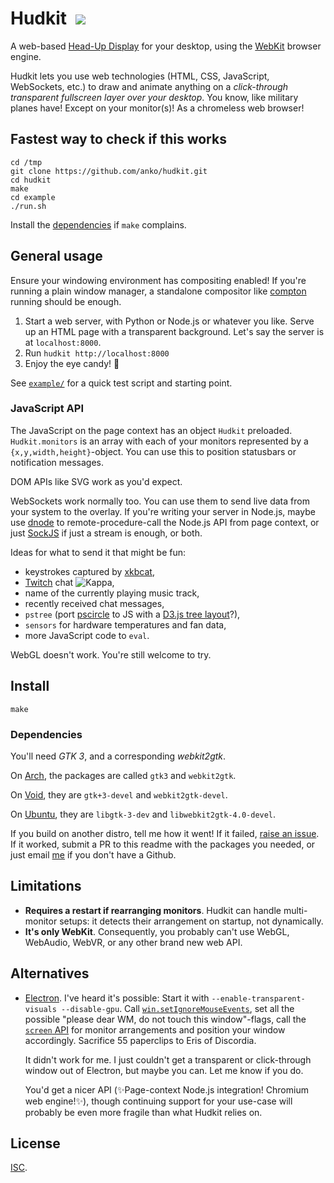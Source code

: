 # Hudkit&ensp;[![](https://img.shields.io/travis/anko/hudkit?style=flat-square)](https://travis-ci.org/anko/hudkit)

A web-based [Head-Up Display][wiki-hud] for your desktop, using the [WebKit][webkit] browser engine.

Hudkit lets you use web technologies (HTML, CSS, JavaScript, WebSockets, etc.) to draw and animate anything on a *click-through transparent fullscreen layer over your desktop*.  You know, like military planes have!  Except on your monitor(s)!  As a chromeless web browser!

## Fastest way to check if this works

```
cd /tmp
git clone https://github.com/anko/hudkit.git
cd hudkit
make
cd example
./run.sh
```

Install the [dependencies](#dependencies) if `make` complains.

## General usage

Ensure your windowing environment has compositing enabled!  If you're running a plain window manager, a standalone compositor like [compton][compton] running should be enough.

 1. Start a web server, with Python or Node.js or whatever you like.  Serve up
    an HTML page with a transparent background.  Let's say the server is at
    `localhost:8000`.
 2. Run `hudkit http://localhost:8000`
 3. Enjoy the eye candy! :rainbow:

See [`example/`](example/) for a quick test script and starting point.

### JavaScript API

The JavaScript on the page context has an object `Hudkit` preloaded.  `Hudkit.monitors` is an array with each of your monitors represented by a `{x,y,width,height}`-object.  You can use this to position statusbars or notification messages.

DOM APIs like SVG work as you'd expect.

WebSockets work normally too.  You can use them to send live data from your system to the overlay.  If you're writing your server in Node.js, maybe use [dnode][dnode] to remote-procedure-call the Node.js API from page context, or just [SockJS][sockjs] if just a stream is enough, or both.

Ideas for what to send it that might be fun:

 - keystrokes captured by [xkbcat][xkbcat],
 - [Twitch][twitch] chat ![Kappa](https://static-cdn.jtvnw.net/emoticons/v1/25/1.0),
 - name of the currently playing music track,
 - recently received chat messages,
 - `pstree` (port [pscircle][pscircle] to JS with a [D3.js tree layout][d3_tree_example]?),
 - `sensors` for hardware temperatures and fan data,
 - more JavaScript code to `eval`.

WebGL doesn't work.  You're still welcome to try.

## Install

    make

### Dependencies

You'll need *GTK 3*, and a corresponding *webkit2gtk*.

On [Arch][arch], the packages are called `gtk3` and `webkit2gtk`.

On [Void][void], they are `gtk+3-devel` and `webkit2gtk-devel`.

On [Ubuntu][ubuntu], they are `libgtk-3-dev` and `libwebkit2gtk-4.0-devel`.

If you build on another distro, tell me how it went!  If it failed, [raise an issue][new-issue].  If it worked, submit a PR to this readme with the packages you needed, or just email [me][anko] if you don't have a Github.

## Limitations

 - **Requires a restart if rearranging monitors**.  Hudkit can handle multi-monitor setups: it detects their arrangement on startup, not dynamically.
 - **It's only WebKit**.  Consequently, you probably can't use WebGL, WebAudio, WebVR, or any other brand new web API.

## Alternatives

- [Electron][electron].  I've heard it's possible:  Start it with `--enable-transparent-visuals --disable-gpu`.  Call [`win.setIgnoreMouseEvents`][electron_ignoremouse], set all the possible "please dear WM, do not touch this window"-flags, call the [`screen` API](https://electronjs.org/docs/api/screen) for monitor arrangements and position your window accordingly.  Sacrifice 55 paperclips to Eris of Discordia.

  It didn't work for me.  I just couldn't get a transparent or click-through window out of Electron, but maybe you can.  Let me know if you do.

  You'd get a nicer API (:sparkles:Page-context Node.js integration!  Chromium web engine!:sparkles:), though continuing support for your use-case will probably be even more fragile than what Hudkit relies on.

## License

[ISC](https://en.wikipedia.org/wiki/ISC_license).


[anko]: https://github.com/anko
[arch]: https://www.archlinux.org/
[compton]: https://github.com/chjj/compton
[d3_tree_example]: https://bl.ocks.org/mbostock/4063550
[dnode]: https://github.com/substack/dnode
[electron]: https://electronjs.org/
[electron_ignoremouse]: https://electronjs.org/docs/api/browser-window#winsetignoremouseeventsignore-options
[new-issue]: https://github.com/anko/hudkit/issues/new
[pscircle]: https://gitlab.com/mildlyparallel/pscircle
[sockjs]: https://github.com/sockjs/sockjs-client
[twitch]: https://www.twitch.tv/
[ubuntu]: https://ubuntu.com/
[void]: https://voidlinux.org/
[webkit]: https://www.webkit.org/
[wiki-hud]: http://en.wikipedia.org/wiki/Head-up_display
[xkbcat]: https://github.com/anko/xkbcat
